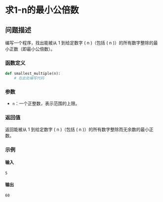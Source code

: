 # 求1-n的最小公倍数

## 问题描述

编写一个程序，找出能被从 1 到给定数字 \( n \)（包括 \( n \)）的所有数字整除的最小正数（即最小公倍数）。

### 函数定义

```python
def smallest_multiple(n):
    # 在此处编写代码
```

### 参数

- `n`：一个正整数，表示范围的上限。

### 返回值

返回能被从 1 到给定数字 \( n \)（包括 \( n \)）的所有数字整除而无余数的最小正数。

### 示例

#### 输入

```
5
```

#### 输出

```
60
```
